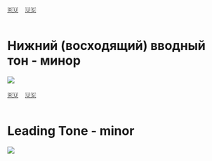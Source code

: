 <span id="ru"><a href='#ru'>🇷🇺</a> &nbsp;&nbsp;&nbsp;<a href='#en'>🇺🇸</a> &nbsp;&nbsp;&nbsp;</span><br><br>
# Нижний (восходящий) вводный тон - минор

![](https://github.com/stolbitsa/stolbitsa/assets/149964365/20fa2f78-3cc6-48bd-a581-1bbe39265bf7)<br><br>
<span id="en"><a href='#ru'>🇷🇺</a> &nbsp;&nbsp;&nbsp;<a href='#en'>🇺🇸</a> &nbsp;&nbsp;&nbsp;</span><br><br>
# Leading Tone - minor

![](https://github.com/stolbitsa/stolbitsa/assets/149964365/20fa2f78-3cc6-48bd-a581-1bbe39265bf7)
<br><br>
